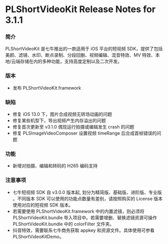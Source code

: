 # PLShortVideoKit Release Notes for 3.1.1

### 简介
PLShortVideoKit 是七牛推出的一款适用于 iOS 平台的短视频 SDK，提供了包括美颜、滤镜、水印、断点录制、分段回删、视频编辑、混音特效、MV 特效、本地/云端存储在内的多种功能，支持高度定制以及二次开发。

### 版本
- 发布 PLShortVideoKit.framework

### 缺陷
- 修复 iOS 13.0 下，图片合成视频无转场动画的问题
- 修复某些机型下，导出视频产生内存溢出的问题
- 修复首次更新至 v3.1.0 偶现运行拍摄或编辑发生 crash 的问题
- 修复 PLSImageVideoComposer 设置视频 timeRange 后合成首帧错误的问题

### 功能
- 新增对拍摄、编辑和转码的 H265 编码支持
   
### 注意事项
- 七牛短视频 SDK 自 v3.0.0 版本起, 划分为精简版、基础版、进阶版、专业版 。不同版本 SDK 可以使用的功能点数量有差别，请按照购买的 License 版本使用对应的短视频 SDK 版本。
- 若需要使用 PLShortVideoKit.framework 中的内置滤镜，则必须将 PLShortVideoKit.bundle 导入项目中。若需要增删、替换滤镜资源可操作 PLShortVideoKit.bundle 中的 colorFilter 文件夹。
- 抖音特效，需要联系七牛商务获取 appkey 和资源文件。具体使用可参看 PLShortVideoKitDemo。
